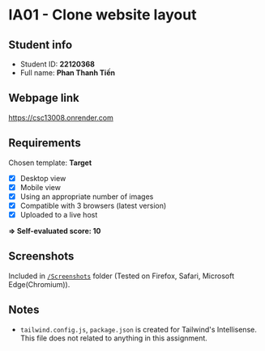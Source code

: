 # IA01 - Clone website layout

## Student info

- Student ID: **22120368**
- Full name: **Phan Thanh Tiến**

## Webpage link

https://csc13008.onrender.com

## Requirements

Chosen template: **Target**

- [x] Desktop view
- [x] Mobile view
- [x] Using an appropriate number of images
- [x] Compatible with 3 browsers (latest version)
- [x] Uploaded to a live host

**=> Self-evaluated score: 10**

## Screenshots

Included in [`/Screenshots`](./Screenshots/) folder (Tested on Firefox, Safari, Microsoft Edge(Chromium)).

## Notes

- `tailwind.config.js`, `package.json` is created for Tailwind's Intellisense. This file does not related to anything in this assignment.
